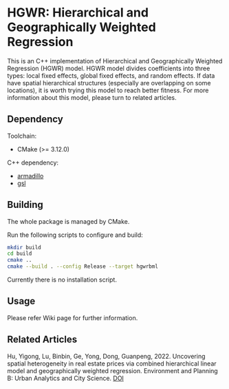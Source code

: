 # HGWR: Hierarchical and Geographically Weighted Regression

This is an C++ implementation of Hierarchical and Geographically Weighted Regression (HGWR) model.
HGWR model divides coefficients into three types: local fixed effects, global fixed effects, and random effects.
If data have spatial hierarchical structures (especially are overlapping on some locations), it is worth trying this model to reach better fitness.
For more information about this model, please turn to related articles.

## Dependency

Toolchain:

- CMake (>= 3.12.0)

C++ dependency:

- [armadillo](http://arma.sourceforge.net/)
- [gsl](https://www.gnu.org/software/gsl/)


## Building

The whole package is managed by CMake.

Run the following scripts to configure and build:

```bash
mkdir build
cd build
cmake ..
cmake --build . --config Release --target hgwrbml
```

Currently there is no installation script.

## Usage

Please refer Wiki page for further information.

## Related Articles

Hu, Yigong, Lu, Binbin, Ge, Yong, Dong, Guanpeng, 2022.
Uncovering spatial heterogeneity in real estate prices via combined hierarchical linear model and geographically weighted regression.
Environment and Planning B: Urban Analytics and City Science.
[DOI](https://journals.sagepub.com/doi/10.1177/23998083211063885)
